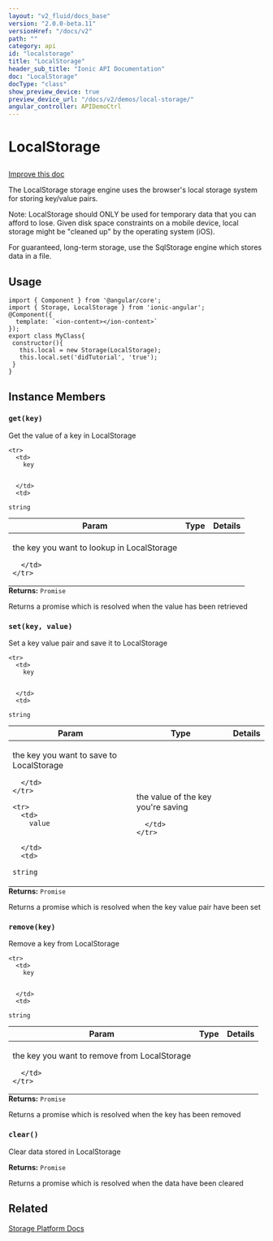 ```yaml
---
layout: "v2_fluid/docs_base"
version: "2.0.0-beta.11"
versionHref: "/docs/v2"
path: ""
category: api
id: "localstorage"
title: "LocalStorage"
header_sub_title: "Ionic API Documentation"
doc: "LocalStorage"
docType: "class"
show_preview_device: true
preview_device_url: "/docs/v2/demos/local-storage/"
angular_controller: APIDemoCtrl 
---
```










<h1 class="api-title">
<a class="anchor" name="local-storage" href="#local-storage"></a>

LocalStorage





</h1>

<a class="improve-v2-docs" href="http://github.com/driftyco/ionic/edit/master//src/platform/storage/local-storage.ts#L0">
Improve this doc
</a>






<p>The LocalStorage storage engine uses the browser&#39;s local storage system for
storing key/value pairs.</p>
<p>Note: LocalStorage should ONLY be used for temporary data that you can afford to lose.
Given disk space constraints on a mobile device, local storage might be &quot;cleaned up&quot;
by the operating system (iOS).</p>
<p>For guaranteed, long-term storage, use the SqlStorage engine which stores data in a file.</p>




<!-- @usage tag -->

<h2><a class="anchor" name="usage" href="#usage"></a>Usage</h2>

<pre><code class="lang-ts">import { Component } from &#39;@angular/core&#39;;
import { Storage, LocalStorage } from &#39;ionic-angular&#39;;
@Component({
  template: `&lt;ion-content&gt;&lt;/ion-content&gt;`
});
export class MyClass{
 constructor(){
   this.local = new Storage(LocalStorage);
   this.local.set(&#39;didTutorial&#39;, &#39;true&#39;);
 }
}
</code></pre>




<!-- @property tags -->



<!-- instance methods on the class -->

<h2><a class="anchor" name="instance-members" href="#instance-members"></a>Instance Members</h2>

<div id="get"></div>

<h3>
<a class="anchor" name="get" href="#get"></a>
<code>get(key)</code>
  

</h3>

Get the value of a key in LocalStorage


<table class="table param-table" style="margin:0;">
  <thead>
    <tr>
      <th>Param</th>
      <th>Type</th>
      <th>Details</th>
    </tr>
  </thead>
  <tbody>
    
    <tr>
      <td>
        key
        
        
      </td>
      <td>
        
  <code>string</code>
      </td>
      <td>
        <p>the key you want to lookup in LocalStorage</p>

        
      </td>
    </tr>
    
  </tbody>
</table>





<div class="return-value">
<i class="icon ion-arrow-return-left"></i>
<b>Returns:</b> 
  <code>Promise</code> <p>Returns a promise which is resolved when the value has been retrieved</p>


</div>




<div id="set"></div>

<h3>
<a class="anchor" name="set" href="#set"></a>
<code>set(key,&nbsp;value)</code>
  

</h3>

Set a key value pair and save it to LocalStorage


<table class="table param-table" style="margin:0;">
  <thead>
    <tr>
      <th>Param</th>
      <th>Type</th>
      <th>Details</th>
    </tr>
  </thead>
  <tbody>
    
    <tr>
      <td>
        key
        
        
      </td>
      <td>
        
  <code>string</code>
      </td>
      <td>
        <p>the key you want to save to LocalStorage</p>

        
      </td>
    </tr>
    
    <tr>
      <td>
        value
        
        
      </td>
      <td>
        
  <code>string</code>
      </td>
      <td>
        <p>the value of the key you&#39;re saving</p>

        
      </td>
    </tr>
    
  </tbody>
</table>





<div class="return-value">
<i class="icon ion-arrow-return-left"></i>
<b>Returns:</b> 
  <code>Promise</code> <p>Returns a promise which is resolved when the key value pair have been set</p>


</div>




<div id="remove"></div>

<h3>
<a class="anchor" name="remove" href="#remove"></a>
<code>remove(key)</code>
  

</h3>

Remove a key from LocalStorage


<table class="table param-table" style="margin:0;">
  <thead>
    <tr>
      <th>Param</th>
      <th>Type</th>
      <th>Details</th>
    </tr>
  </thead>
  <tbody>
    
    <tr>
      <td>
        key
        
        
      </td>
      <td>
        
  <code>string</code>
      </td>
      <td>
        <p>the key you want to remove from LocalStorage</p>

        
      </td>
    </tr>
    
  </tbody>
</table>





<div class="return-value">
<i class="icon ion-arrow-return-left"></i>
<b>Returns:</b> 
  <code>Promise</code> <p>Returns a promise which is resolved when the key has been removed</p>


</div>




<div id="clear"></div>

<h3>
<a class="anchor" name="clear" href="#clear"></a>
<code>clear()</code>
  

</h3>

Clear data stored in LocalStorage






<div class="return-value">
<i class="icon ion-arrow-return-left"></i>
<b>Returns:</b> 
  <code>Promise</code> <p>Returns a promise which is resolved when the data have been cleared</p>


</div>







<!-- related link -->

<h2><a class="anchor" name="related" href="#related"></a>Related</h2>

<a href='/docs/v2/platform/storage/'>Storage Platform Docs</a><!-- end content block -->


<!-- end body block -->

